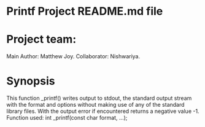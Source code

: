 # Printf Project README.md file

# Project team:
Main Author: Matthew Joy.
Collaborator: Nishwariya.

# Synopsis
This function _printf() writes output to stdout, the standard output stream with the format and options without making use of any of the standard library files.
With the output error if encountered returns a negative value -1.
Function used:
int _printf(const char format, ...);
